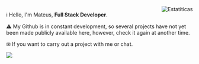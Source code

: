 <img src="https://github-readme-stats.vercel.app/api?username=mateuslimabr&show_icons=true&title_color=ffffff&text_color=ffffff&icon_color=ffffff&bg_color=3616B8&cache_seconds=2300" align="right" alt="Estatiticas">

<p align="left"> 
  ℹ Hello, I'm Mateus, <strong>Full Stack Developer</strong>.
</p>

<p align="left">
  ⚠️ My Github is in constant development, so several projects have not yet been made publicly available here, however, check it again at another time.</p>

<p align="left">
  ✉ If you want to carry out a project with me or chat. 
</p>

<p align="left">
  <a href="https://www.linkedin.com/in/mateuslimabr" alt="Linkedin">
  <img src="https://img.shields.io/badge/-Linkedin-0e76a8?style=for-the-badge&logo=Linkedin&logoColor=white&link=https://www.linkedin.com/in/mateuslimabr" /></a>
</p>  
